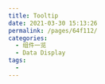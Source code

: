 ```yaml
---
title: Tooltip
date: 2021-03-30 15:13:26
permalink: /pages/64f112/
categories:
  - 组件一览
  - Data Display
tags:
  - 
---
```

